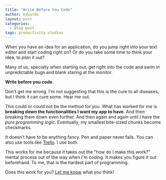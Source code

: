 ```yaml
---
title: "Write Before You Code"
author: Eduardo
layout: post
categories:
  - Blog post
tags: productivity studies
---
```

When you have an idea for an application, do you jump right into your text editor and start coding right on? Or do you take some time to think your idea, to *plan* it out?

Many of us, specially when starting out, get right into the code and swim in unpredictable bugs and blank staring at the monitor. 

**Write before you code**.

Don't get me wrong. I'm not suggesting that this is the cure to all diseases, but I think it can cure some. Hear me out.

This could or could not be the method for you. What has worked for me is **breaking down the functionalities I want my app to have**. And then breaking them down even further. And then again and again until I have the *pure programming logic*. Eventually, my smallest bite-sized chunks become checkmarks.

It doesn't have to be anything fancy. Pen and paper never fails. You can also use tools like [Trello](https://trello.com). I use both.

This works for me because it takes out the "how do I make this work?" mental process out of the way when I'm coding. It makes you figure it out beforehand. To me, that is the hardest part of programming.

Does this work for you? [Let me know](https://twitter.com/eltorres720) what you think!